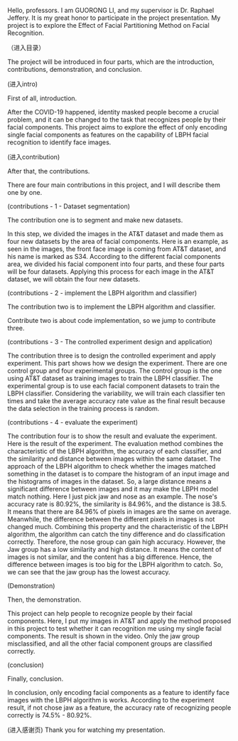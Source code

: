 Hello, professors. I am GUORONG LI, and my supervisor is Dr. Raphael Jeffery. It is my great honor to participate in the project presentation. My project is to explore the Effect of Facial Partitioning Method on Facial Recognition.  

（进入目录）

The project will be introduced in four parts, which are the introduction, contributions, demonstration, and conclusion.

(进入intro)

First of all, introduction.

After the COVID-19 happened, identity masked people become a crucial problem, and it can be changed to the task that recognizes people by their facial components. This project aims to explore the effect of only encoding single facial components as features on the capability of LBPH facial recognition to identify face images.


(进入contribution)

After that, the contributions.

There are four main contributions in this project, and I will describe them one by one.


(contributions - 1 - Dataset segmentation)

The contribution one is to segment and make new datasets.

In this step, we divided the images in the AT&T dataset and made them as four new datasets by the area of facial components. Here is an example, as seen in the images, the front face image is coming from AT&T dataset, and his name is marked as S34. According to the different facial components area, we divided his facial component into four parts, and these four parts will be four datasets. Applying this process for each image in the AT&T dataset, we will obtain the four new datasets.


(contributions - 2 - implement the LBPH algorithm and classifier)

The contribution two is to implement the LBPH algorithm and classifier.

Contribute two is about code implementation, so we jump to contribute three.


(contributions - 3 - The controlled experiment design and application)

The contribution three is to design the controlled experiment and apply experiment.
This part shows how we design the experiment. There are one control group and four experimental groups. The control group is the one using AT&T dataset as training images to train the LBPH classifier. The experimental group is to use each facial component datasets to train the LBPH classifier. Considering the variability, we will train each classifier ten times and take the average accuracy rate value as the final result because the data selection in the training process is random. 


(contributions - 4 - evaluate the experiment)

The contribution four is to show the result and evaluate the experiment.
Here is the result of the experiment. The evaluation method combines the characteristic of the LBPH algorithm, the accuracy of each classifier, and the similarity and distance between images within the same dataset. The approach of the LBPH algorithm to check whether the images matched something in the dataset is to compare the histogram of an input image and the histograms of images in the dataset. So, a large distance means a significant difference between images and it may make the LBPH model match nothing. Here I just pick jaw and nose as an example. The nose's accuracy rate is 80.92%, the similarity is 84.96%, and the distance is 38.5. It means that there are 84.96% of pixels in images are the same on average.
Meanwhile, the difference between the different pixels in images is not changed much. Combining this property and the characteristic of the LBPH algorithm, the algorithm can catch the tiny difference and do classification correctly. Therefore, the nose group can gain high accuracy. However, the Jaw group has a low similarity and high distance. It means the content of images is not similar, and the content has a big difference. Hence, the difference between images is too big for the LBPH algorithm to catch. So, we can see that the jaw group has the lowest accuracy.


(Demonstration)

Then, the demonstration. 

This project can help people to recognize people by their facial components. Here, I put my images in AT&T and apply the method proposed in this project to test whether it can recognition me using my single facial components. The result is shown in the video. Only the jaw group misclassified, and all the other facial component groups are classified correctly.





(conclusion)

Finally, conclusion.

In conclusion, only encoding facial components as a feature to identify face images with the LBPH algorithm is works. According to the experiment result, if not chose jaw as a feature, the accuracy rate of recognizing people correctly is 74.5% - 80.92%.

(进入感谢页)
Thank you for watching my presentation.
